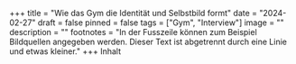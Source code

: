 +++
title = "Wie das Gym die Identität und Selbstbild formt"
date = "2024-02-27"
draft = false
pinned = false
tags = ["Gym", "Interview"]
image = ""
description = ""
footnotes = "In der Fusszeile können zum Beispiel Bildquellen angegeben werden. Dieser Text ist abgetrennt durch eine Linie und etwas kleiner."
+++
Inhalt